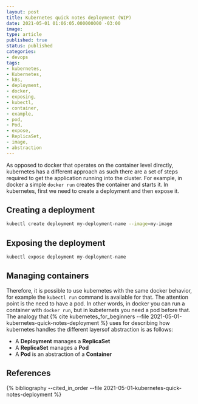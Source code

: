 ```yaml
---
layout: post
title: Kubernetes quick notes deployment (WIP)
date: 2021-05-01 01:06:05.000000000 -03:00
image: 
type: article
published: true
status: published
categories:
- devops
tags:
- kubernetes,
- Kubernetes,
- k8s,
- deployment,
- docker,
- exposing,
- kubectl,
- container,
- example,
- pod,
- Pod,
- expose,
- ReplicaSet,
- image,
- abstraction
---
```


As opposed to docker that operates on the container level directly, kubernetes
has a different approach as such there are a set of steps required to get
the application running into the cluster.  For example, in docker a simple
`docker run` creates the container and starts it. In kubernetes, first we need
to create a deployment and
then expose it.

## Creating a deployment

```sh
kubectl create deployment my-deployment-name --image=my-image
```

## Exposing the deployment

```sh
kubectl expose deployment my-deployment-name
```
## Managing containers

Therefore, it is possible to use kubernetes with the same docker behavior,
for example the `kubectl run` command is available for that. The attention point
is the need to have a pod. In other words, in docker you can run a container
with `docker run`, but in kubeternets you need a pod before that. The analogy
that {% cite kubernetes_for_beginners --file 2021-05-01-kubernetes-quick-notes-deployment %}
uses for describing how kubernetes handles the different layersof abstraction
is as follows:

- A **Deployment** manages a **ReplicaSet** 
- A **ReplicaSet** manages a **Pod**
- A **Pod** is an abstraction of a **Container**

## References

{% bibliography --cited_in_order --file 2021-05-01-kubernetes-quick-notes-deployment %}